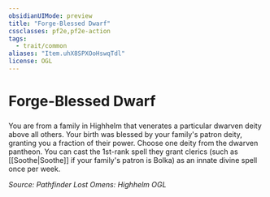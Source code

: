 ```yaml
---
obsidianUIMode: preview
title: "Forge-Blessed Dwarf"
cssclasses: pf2e,pf2e-action
tags:
  - trait/common
aliases: "Item.uhX8SPXOoHswqTdl"
license: OGL
---
```

# Forge-Blessed Dwarf

### 






You are from a family in Highhelm that venerates a particular dwarven deity above all others. Your birth was blessed by your family's patron deity, granting you a fraction of their power. Choose one deity from the dwarven pantheon. You can cast the 1st-rank spell they grant clerics (such as [[Soothe|Soothe]] if your family's patron is Bolka) as an innate divine spell once per week.

*Source: Pathfinder Lost Omens: Highhelm*
*OGL*
